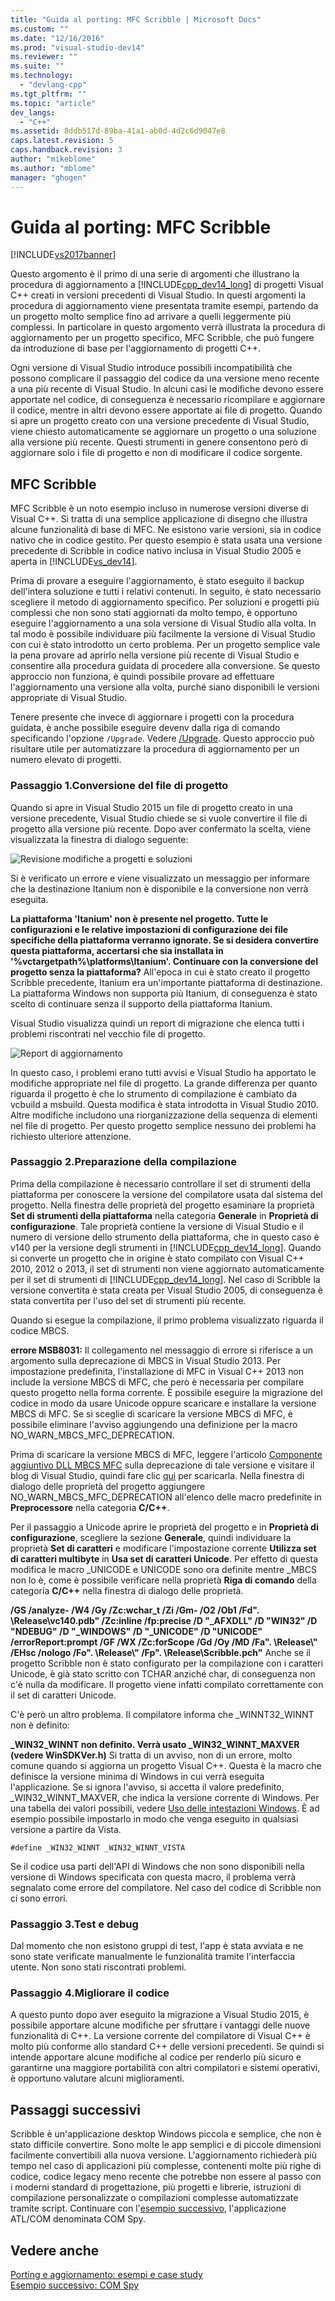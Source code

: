 ```yaml
---
title: "Guida al porting: MFC Scribble | Microsoft Docs"
ms.custom: ""
ms.date: "12/16/2016"
ms.prod: "visual-studio-dev14"
ms.reviewer: ""
ms.suite: ""
ms.technology: 
  - "devlang-cpp"
ms.tgt_pltfrm: ""
ms.topic: "article"
dev_langs: 
  - "C++"
ms.assetid: 8ddb517d-89ba-41a1-ab0d-4d2c6d9047e8
caps.latest.revision: 5
caps.handback.revision: 3
author: "mikeblome"
ms.author: "mblome"
manager: "ghogen"
---
```

# Guida al porting: MFC Scribble
[!INCLUDE[vs2017banner](../assembler/inline/includes/vs2017banner.md)]

Questo argomento è il primo di una serie di argomenti che illustrano la procedura di aggiornamento a [!INCLUDE[cpp_dev14_long](../porting/includes/cpp_dev14_long_md.md)] di progetti Visual C\+\+ creati in versioni precedenti di Visual Studio.  In questi argomenti la procedura di aggiornamento viene presentata tramite esempi, partendo da un progetto molto semplice fino ad arrivare a quelli leggermente più complessi.  In particolare in questo argomento verrà illustrata la procedura di aggiornamento per un progetto specifico, MFC Scribble,  che può fungere da introduzione di base per l'aggiornamento di progetti C\+\+.  
  
 Ogni versione di Visual Studio introduce possibili incompatibilità che possono complicare il passaggio del codice da una versione meno recente a una più recente di Visual Studio.  In alcuni casi le modifiche devono essere apportate nel codice, di conseguenza è necessario ricompilare e aggiornare il codice, mentre in altri devono essere apportate ai file di progetto.  Quando si apre un progetto creato con una versione precedente di Visual Studio, viene chiesto automaticamente se aggiornare un progetto o una soluzione alla versione più recente.  Questi strumenti in genere consentono però di aggiornare solo i file di progetto e non di modificare il codice sorgente.  
  
## MFC Scribble  
 MFC Scribble è un noto esempio incluso in numerose versioni diverse di Visual C\+\+.  Si tratta di una semplice applicazione di disegno che illustra alcune funzionalità di base di MFC.  Ne esistono varie versioni, sia in codice nativo che in codice gestito.  Per questo esempio è stata usata una versione precedente di Scribble in codice nativo inclusa in Visual Studio 2005 e aperta in [!INCLUDE[vs_dev14](../ide/includes/vs_dev14_md.md)].  
  
 Prima di provare a eseguire l'aggiornamento, è stato eseguito il backup dell'intera soluzione e tutti i relativi contenuti.  In seguito, è stato necessario scegliere il metodo di aggiornamento specifico.  Per soluzioni e progetti più complessi che non sono stati aggiornati da molto tempo, è opportuno eseguire l'aggiornamento a una sola versione di Visual Studio alla volta.  In tal modo è possibile individuare più facilmente la versione di Visual Studio con cui è stato introdotto un certo problema.  Per un progetto semplice vale la pena provare ad aprirlo nella versione più recente di Visual Studio e consentire alla procedura guidata di procedere alla conversione.  Se questo approccio non funziona, è quindi possibile provare ad effettuare l'aggiornamento una versione alla volta, purché siano disponibili le versioni appropriate di Visual Studio.  
  
 Tenere presente che invece di aggiornare i progetti con la procedura guidata, è anche possibile eseguire devenv dalla riga di comando specificando l'opzione `/Upgrade`.  Vedere [\/Upgrade](../Topic/-Upgrade%20\(devenv.exe\).md).  Questo approccio può risultare utile per automatizzare la procedura di aggiornamento per un numero elevato di progetti.  
  
### Passaggio 1.Conversione del file di progetto  
 Quando si apre in Visual Studio 2015 un file di progetto creato in una versione precedente, Visual Studio chiede se si vuole convertire il file di progetto alla versione più recente. Dopo aver confermato la scelta,  viene visualizzata la finestra di dialogo seguente:  
  
 ![Revisione modifiche a progetti e soluzioni](../porting/media/scribbleprojectupgrade.png "ScribbleProjectUpgrade")  
  
 Si è verificato un errore e viene visualizzato un messaggio per informare che la destinazione Itanium non è disponibile e la conversione non verrà eseguita.  
  
  **La piattaforma 'Itanium' non è presente nel progetto.  Tutte le configurazioni e le relative impostazioni di configurazione dei file specifiche della piattaforma verranno ignorate.  Se si desidera convertire questa piattaforma, accertarsi che sia installata in '%vctargetpath%\\platforms\\Itanium'.  Continuare con la conversione del progetto senza la piattaforma?**  All'epoca in cui è stato creato il progetto Scribble precedente, Itanium era un'importante piattaforma di destinazione.  La piattaforma Windows non supporta più Itanium, di conseguenza è stato scelto di continuare senza il supporto della piattaforma Itanium.  
  
 Visual Studio visualizza quindi un report di migrazione che elenca tutti i problemi riscontrati nel vecchio file di progetto.  
  
 ![Report di aggiornamento](../porting/media/scribblemigrationreport.png "ScribbleMigrationReport")  
  
 In questo caso, i problemi erano tutti avvisi e Visual Studio ha apportato le modifiche appropriate nel file di progetto.  La grande differenza per quanto riguarda il progetto è che lo strumento di compilazione è cambiato da vcbuild a msbuild.  Questa modifica è stata introdotta in Visual Studio 2010.  Altre modifiche includono una riorganizzazione della sequenza di elementi nel file di progetto.  Per questo progetto semplice nessuno dei problemi ha richiesto ulteriore attenzione.  
  
### Passaggio 2.Preparazione della compilazione  
 Prima della compilazione è necessario controllare il set di strumenti della piattaforma per conoscere la versione del compilatore usata dal sistema del progetto.  Nella finestra delle proprietà del progetto esaminare la proprietà **Set di strumenti della piattaforma** nella categoria **Generale** in **Proprietà di configurazione**.  Tale proprietà contiene la versione di Visual Studio e il numero di versione dello strumento della piattaforma, che in questo caso è v140 per la versione degli strumenti in [!INCLUDE[cpp_dev14_long](../porting/includes/cpp_dev14_long_md.md)].  Quando si converte un progetto che in origine è stato compilato con Visual C\+\+ 2010, 2012 o 2013, il set di strumenti non viene aggiornato automaticamente per il set di strumenti di [!INCLUDE[cpp_dev14_long](../porting/includes/cpp_dev14_long_md.md)].  Nel caso di Scribble la versione convertita è stata creata per Visual Studio 2005, di conseguenza è stata convertita per l'uso del set di strumenti più recente.  
  
 Quando si esegue la compilazione, il primo problema visualizzato riguarda il codice MBCS.  
  
  **errore MSB8031:**  Il collegamento nel messaggio di errore si riferisce a un argomento sulla deprecazione di MBCS in Visual Studio 2013.  Per impostazione predefinita, l'installazione di MFC in Visual C\+\+ 2013 non include la versione MBCS di MFC,  che però è necessaria per compilare questo progetto nella forma corrente.  È possibile eseguire la migrazione del codice in modo da usare Unicode oppure scaricare e installare la versione MBCS di MFC.  Se si sceglie di scaricare la versione MBCS di MFC, è possibile eliminare l'avviso aggiungendo una definizione per la macro NO\_WARN\_MBCS\_MFC\_DEPRECATION.  
  
 Prima di scaricare la versione MBCS di MFC, leggere l'articolo [Componente aggiuntivo DLL MBCS MFC](../mfc/mfc-mbcs-dll-add-on.md) sulla deprecazione di tale versione e visitare il blog di Visual Studio, quindi fare clic [qui](http://www.microsoft.com/download/details.aspx?id=44930) per scaricarla.  Nella finestra di dialogo delle proprietà del progetto aggiungere NO\_WARN\_MBCS\_MFC\_DEPRECATION all'elenco delle macro predefinite in **Preprocessore** nella categoria **C\/C\+\+**.  
  
 Per il passaggio a Unicode aprire le proprietà del progetto e in **Proprietà di configurazione**, scegliere la sezione **Generale**, quindi individuare la proprietà **Set di caratteri** e modificare l'impostazione corrente **Utilizza set di caratteri multibyte** in **Usa set di caratteri Unicode**.  Per effetto di questa modifica le macro \_UNICODE e UNICODE sono ora definite mentre \_MBCS non lo è, come è possibile verificare nella proprietà **Riga di comando** della categoria **C\/C\+\+** nella finestra di dialogo delle proprietà.  
  
  **\/GS \/analyze\- \/W4 \/Gy \/Zc:wchar\_t \/Zi \/Gm\- \/O2 \/Ob1 \/Fd".  \\Release\\vc140.pdb" \/Zc:inline \/fp:precise \/D "\_AFXDLL" \/D "WIN32" \/D "NDEBUG" \/D "\_WINDOWS" \/D "\_UNICODE" \/D "UNICODE" \/errorReport:prompt \/GF \/WX \/Zc:forScope \/Gd \/Oy \/MD \/Fa".  \\Release\\" \/EHsc \/nologo \/Fo".  \\Release\\" \/Fp".  \\Release\\Scribble.pch"**  Anche se il progetto Scribble non è stato configurato per la compilazione con i caratteri Unicode, è già stato scritto con TCHAR anziché char, di conseguenza non c'è nulla da modificare.  Il progetto viene infatti compilato correttamente con il set di caratteri Unicode.  
  
 C'è però un altro problema.  Il compilatore informa che \_WINNT32\_WINNT non è definito:  
  
  **\_WIN32\_WINNT non definito.  Verrà usato \_WIN32\_WINNT\_MAXVER \(vedere WinSDKVer.h\)**  Si tratta di un avviso, non di un errore, molto comune quando si aggiorna un progetto Visual C\+\+.  Questa è la macro che definisce la versione minima di Windows in cui verrà eseguita l'applicazione.  Se si ignora l'avviso, si accetta il valore predefinito, \_WIN32\_WINNT\_MAXVER, che indica la versione corrente di Windows.  Per una tabella dei valori possibili, vedere [Uso delle intestazioni Windows](https://msdn.microsoft.com/it-it/library/aa383745.aspx).  È ad esempio possibile impostarlo in modo che venga eseguito in qualsiasi versione a partire da Vista.  
  
```  
#define _WIN32_WINNT _WIN32_WINNT_VISTA  
```  
  
 Se il codice usa parti dell'API di Windows che non sono disponibili nella versione di Windows specificata con questa macro, il problema verrà segnalato come errore del compilatore.  Nel caso del codice di Scribble non ci sono errori.  
  
### Passaggio 3.Test e debug  
 Dal momento che non esistono gruppi di test, l'app è stata avviata e ne sono state verificate manualmente le funzionalità tramite l'interfaccia utente.  Non sono stati riscontrati problemi.  
  
### Passaggio 4.Migliorare il codice  
 A questo punto dopo aver eseguito la migrazione a Visual Studio 2015, è possibile apportare alcune modifiche per sfruttare i vantaggi delle nuove funzionalità di C\+\+.  La versione corrente del compilatore di Visual C\+\+ è molto più conforme allo standard C\+\+ delle versioni precedenti. Se quindi si intende apportare alcune modifiche al codice per renderlo più sicuro e garantirne una maggiore portabilità con altri compilatori e sistemi operativi, è opportuno valutare alcuni miglioramenti.  
  
## Passaggi successivi  
 Scribble è un'applicazione desktop Windows piccola e semplice, che non è stato difficile convertire.  Sono molte le app semplici e di piccole dimensioni facilmente convertibili alla nuova versione.  L'aggiornamento richiederà più tempo nel caso di applicazioni più complesse, contenenti molte più righe di codice, codice legacy meno recente che potrebbe non essere al passo con i moderni standard di progettazione, più progetti e librerie, istruzioni di compilazione personalizzate o compilazioni complesse automatizzate tramite script.  Continuare con l'[esempio successivo](../porting/porting-guide-com-spy.md), l'applicazione ATL\/COM denominata COM Spy.  
  
## Vedere anche  
 [Porting e aggiornamento: esempi e case study](../porting/porting-and-upgrading-examples-and-case-studies.md)   
 [Esempio successivo: COM Spy](../porting/porting-guide-com-spy.md)